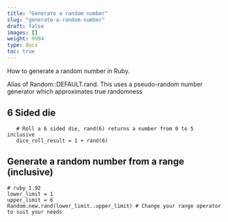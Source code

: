 ```yaml
---
title: "Generate a random number"
slug: "generate-a-random-number"
draft: false
images: []
weight: 9994
type: docs
toc: true
---
```


How to generate a random number in Ruby.

Alias of Random::DEFAULT.rand. This uses a pseudo-random number generator which approximates true randomness

## 6 Sided die
       # Roll a 6 sided die, rand(6) returns a number from 0 to 5 inclusive
       dice_roll_result = 1 + rand(6)



## Generate a random number from a range (inclusive)
    # ruby 1.92
    lower_limit = 1
    upper_limit = 6
    Random.new.rand(lower_limit..upper_limit) # Change your range operator to suit your needs


